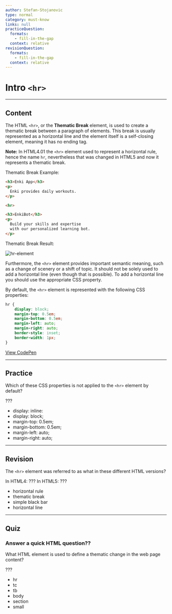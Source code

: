 ```yaml
---
author: Stefan-Stojanovic
type: normal
category: must-know
links: null
practiceQuestion:
  formats:
    - fill-in-the-gap
  context: relative
revisionQuestion:
  formats:
    - fill-in-the-gap
  context: relative
---
```


# Intro `<hr>`


---

## Content

The HTML `<hr>`, or the **Thematic Break** element, is used to create a thematic break between a paragraph of elements. This break is usually represented as a horizontal line and the element itself is a self-closing element, meaning it has no ending tag.

**Note:** In HTML4.01 the `<hr>` element used to represent a horizontal rule, hence the name `hr`, nevertheless that was changed in HTML5 and now it represents a thematic break.

Thematic Break Example:

```html
<h3>Enki App</h3>
<p>
  Enki provides daily workouts.
</p>

<hr>

<h3>EnkiBot</h3>
<p>
  Build your skills and expertise
  with our personalized learning bot.
</p>
```

Thematic Break Result:

![hr-element](https://img.enkipro.com/a4825a1f160a93937093f8f6a4c29c66.png)

Furthermore, the `<hr>` element provides important semantic meaning, such as a change of scenery or a shift of topic. It should not be solely used to add a horizontal line (even though that is possible). To add a horizontal line you should use the appropriate CSS property.

By default, the `<hr>` element is represented with the following CSS properties:

```css
hr {
    display: block;
    margin-top: 0.5em;
    margin-bottom: 0.5em;
    margin-left: auto;
    margin-right: auto;
    border-style: inset;
    border-width: 1px;
}
```

[View CodePen](https://codepen.io/enkidevs/pen/zayObZ)


---

## Practice

Which of these CSS properties is not applied to the `<hr>` element by default?

???

- display: inline:
- display: block;
- margin-top: 0.5em;
- margin-bottom: 0.5em;
- margin-left: auto;
- margin-right: auto;


---

## Revision

The `<hr>` element was referred to as what in these different HTML versions?

In HTML4: ???
In HTML5: ???

- horizontal rule
- thematic break
- simple black bar
- horizontal line


---

## Quiz

### Answer a quick HTML question??


What HTML element is used to define a thematic change in the web page content?

???

- hr
- tc
- tb
- body
- section
- small

